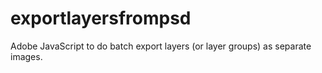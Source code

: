 # exportlayersfrompsd
Adobe JavaScript to do batch export layers (or layer groups) as separate images.
